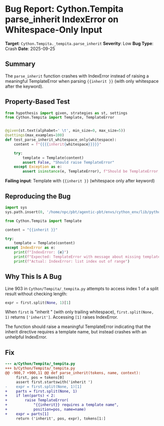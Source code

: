 # Bug Report: Cython.Tempita parse_inherit IndexError on Whitespace-Only Input

**Target**: `Cython.Tempita._tempita.parse_inherit`
**Severity**: Low
**Bug Type**: Crash
**Date**: 2025-09-25

## Summary

The `parse_inherit` function crashes with IndexError instead of raising a meaningful TemplateError when parsing `{{inherit }}` (with only whitespace after the keyword).

## Property-Based Test

```python
from hypothesis import given, strategies as st, settings
from Cython.Tempita import Template, TemplateError


@given(st.text(alphabet=' \t', min_size=0, max_size=5))
@settings(max_examples=100)
def test_parse_inherit_whitespace_only(whitespace):
    content = f"{{{{inherit{whitespace}}}}}"

    try:
        template = Template(content)
        assert False, "Should raise TemplateError"
    except Exception as e:
        assert isinstance(e, TemplateError), f"Should be TemplateError, got {type(e).__name__}"
```

**Failing input**: Template with `{{inherit }}` (whitespace only after keyword)

## Reproducing the Bug

```python
import sys
sys.path.insert(0, '/home/npc/pbt/agentic-pbt/envs/cython_env/lib/python3.13/site-packages')

from Cython.Tempita import Template

content = "{{inherit }}"

try:
    template = Template(content)
except IndexError as e:
    print(f"IndexError: {e}")
    print(f"Expected: TemplateError with message about missing template name")
    print(f"Actual: IndexError: list index out of range")
```

## Why This Is A Bug

Line 903 in `Cython/Tempita/_tempita.py` attempts to access index 1 of a split result without checking length:
```python
expr = first.split(None, 1)[1]
```

When `first` is "inherit " (with only trailing whitespace), `first.split(None, 1)` returns `['inherit']`. Accessing `[1]` raises IndexError.

The function should raise a meaningful TemplateError indicating that the inherit directive requires a template name, but instead crashes with an unhelpful IndexError.

## Fix

```diff
--- a/Cython/Tempita/_tempita.py
+++ b/Cython/Tempita/_tempita.py
@@ -900,7 +900,11 @@ def parse_inherit(tokens, name, context):
     first, pos = tokens[0]
     assert first.startswith('inherit ')
-    expr = first.split(None, 1)[1]
+    parts = first.split(None, 1)
+    if len(parts) < 2:
+        raise TemplateError(
+            "{{inherit}} requires a template name",
+            position=pos, name=name)
+    expr = parts[1]
     return ('inherit', pos, expr), tokens[1:]
```